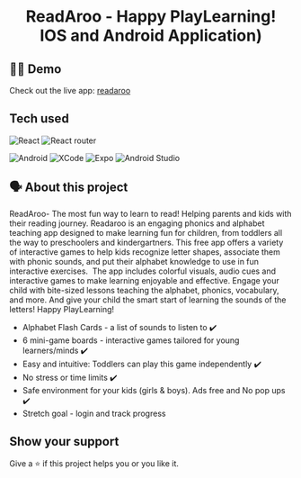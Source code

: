 
<!-- <div align="center">
<img width="150px" src="assets/images/bee-logo-transparent.png" alt="readaroo"/> 
</div> -->

<h1 align="center">ReadAroo - Happy PlayLearning! <br/> IOS and Android Application)</h1>

## 👨‍💻 Demo

Check out the live app: [readaroo](https:// )

## Tech used

<img alt="React" src="https://img.shields.io/badge/react-%236B74E0.svg?style=for-the-badge&logo=android&logoColor=%2361DAFB"/> <img alt="React router" src="https://img.shields.io/badge/reactrouter-%230671D5.svg?style=for-the-badge&logo=react&logoColor=%2361DAFB"/>

<img alt="Android" src="https://img.shields.io/badge/androidsdk-%230671D5.svg?style=for-the-badge&logo=android&logoColor=%2361DAFB"/>
<img alt="XCode" src="https://img.shields.io/badge/xcode-%230671D5.svg?style=for-the-badge&logo=xcode&logoColor=%2361DAFB"/>
<img alt="Expo" src="https://img.shields.io/badge/Expo-%230671D5.svg?style=for-the-badge&logo=expo&logoColor=%2361DAFB"/>
<img alt="Android Studio" src="https://img.shields.io/badge/Android Studio-%230671D5.svg?style=for-the-badge&logo=androidstudio&logoColor=%2361DAFB"/>

## 🗣️ About this project

ReadAroo- The most fun way to learn to read! Helping parents and kids with their reading journey. 
Readaroo is an engaging phonics and alphabet teaching app designed to make learning fun for children, from toddlers all the way to preschoolers and kindergartners. This free app offers a variety of interactive games to help kids recognize letter shapes, associate them with phonic sounds, and put their alphabet knowledge to use in fun interactive exercises.  The app includes colorful visuals, audio cues and interactive games to make learning enjoyable and effective. Engage your child with bite-sized lessons teaching the alphabet, phonics, vocabulary, and more. And give your child the smart start of learning the sounds of the letters! Happy PlayLearning!

- Alphabet Flash Cards - a list of sounds to listen to ✔️
- 6 mini-game boards - interactive games tailored for young learners/minds ✔️
- Easy and intuitive: Toddlers can play this game independently ✔️
- No stress or time limits ✔️
- Safe environment for your kids (girls & boys). Ads free and No pop ups ✔️
- Stretch goal - login and track progress


## Show your support
Give a ⭐️ if this project helps you or you like it.